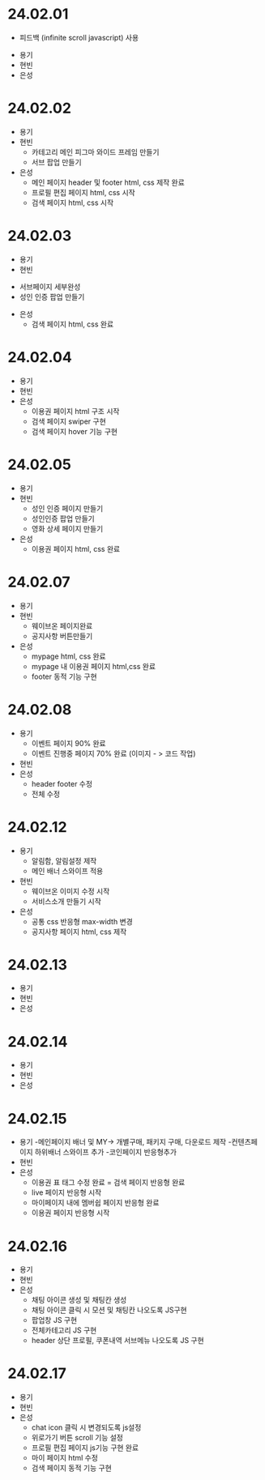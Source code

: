 # 24.02.01
- 피드백 (infinite scroll javascript) 사용
* 용기
* 현빈
* 은성
# 24.02.02
* 용기
* 현빈
    - 카테고리  메인 피그마 와이드 프레임 만들기
    - 서브 팝업 만들기
* 은성
    - 메인 페이지 header 및 footer html, css 제작 완료
    - 프로필 편집 페이지 html, css 시작
    - 검색 페이지 html, css 시작
# 24.02.03
* 용기
* 현빈
- 서브페이지 세부완성
- 성인 인증 팝업 만들기 
* 은성
    - 검색 페이지 html, css 완료
# 24.02.04
* 용기
* 현빈
* 은성
    - 이용권 페이지 html 구조 시작
    - 검색 페이지 swiper 구현
    - 검색 페이지 hover 기능 구현
# 24.02.05
* 용기
* 현빈
    - 성인 인증 페이지 만들기
    -  성인인증 팝업 만들기
    -  영화 상세 페이지 만들기
* 은성
    - 이용권 페이지 html, css 완료
# 24.02.07
* 용기
* 현빈 
    - 웨이브온 페이지완료
    - 공지사항 버튼만들기
* 은성
    - mypage html, css 완료
    - mypage 내 이용권 페이지 html,css 완료
    - footer 동적 기능 구현
# 24.02.08
* 용기 
    - 이벤트 페이지 90% 완료
    - 이벤트 진행중 페이지 70% 완료 (이미지 - > 코드 작업)
* 현빈
* 은성
    - header footer 수정
    - 전체 수정
# 24.02.12
* 용기
    - 알림함, 알림설정 제작
    - 메인 배너 스와이프 적용
* 현빈
    - 웨이브온 이미지 수정 시작
    - 서비스소개 만들기 시작
* 은성
    - 공통 css 반응형 max-width 변경
    - 공지사항 페이지 html, css 제작
# 24.02.13
* 용기
* 현빈
* 은성
# 24.02.14
* 용기
* 현빈
* 은성
# 24.02.15
* 용기
-메인페이지 배너 및 MY-> 개별구매, 패키지 구매, 다운로드 제작
-컨텐츠페이지 하위배너 스와이프 추가 
-코인페이지 반응형추가
* 현빈
* 은성
    - 이용권 표 태그 수정 완료
    = 검색 페이지 반응형 완료
    - live 페이지 반응형 시작
    - 마이페이지 내에 멤버쉽 페이지 반응형 완료
    - 이용권 페이지 반응형 시작
# 24.02.16
* 용기
* 현빈
* 은성
    - 채팅 아이콘 생성 및 채팅칸 생성
    - 채팅 아이콘 클릭 시 모션 및 채팅칸 나오도록 JS구현
    - 팝업창 JS 구현
    - 전체카테고리 JS 구현
    - header 상단 프로필, 쿠폰내역 서브메뉴 나오도록 JS 구현
# 24.02.17
* 용기
* 현빈
* 은성
    - chat icon 클릭 시 변경되도록 js설정
    - 위로가기 버튼 scroll 기능 설정
    - 프로필 편집 페이지 js기능 구현 완료
    - 마이 페이지 html 수정
    - 검색 페이지 동적 기능 구현